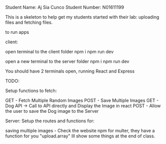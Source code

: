Student Name: Aj Sia Cunco 
Student Number: N01611199

This is a skeleton to help get my students started with their lab: uploading files and fetching files.

to run apps

client:

open terminal to the client folder
npm i
npm run dev

open a new terminal to the server folder
npm i
npm run dev


You should have 2 terminals open, running React and Express


TODO:

Setup functions to fetch:

GET - Fetch Multiple Random Images
POST - Save Multiple Images
GET - Dog API -> Call to API directly and Display the Image in react
POST - Allow the user to save the Dog image to the Server

Server:
Setup the routes and functions for:

saving multiple images - Check the website npm for multer, they have a function for you "upload.array"
Ill show some things at the end of class.

